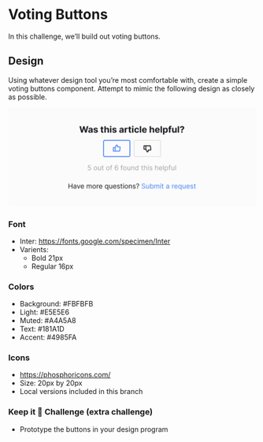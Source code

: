 # Voting Buttons

In this challenge, we’ll build out voting buttons.

## Design

Using whatever design tool you’re most comfortable with, create a simple voting buttons component. Attempt to mimic the following design as closely as possible.

![example of voting button component](example.jpg)

### Font
- Inter: https://fonts.google.com/specimen/Inter
- Varients:
  - Bold 21px
  - Regular 16px

### Colors
- Background: #FBFBFB
- Light: #E5E5E6
- Muted: #A4A5A8
- Text: #181A1D
- Accent: #4985FA

### Icons
- https://phosphoricons.com/
- Size: 20px by 20px
- Local versions included in this branch

### Keep it 💯 Challenge (extra challenge)
- Prototype the buttons in your design program
